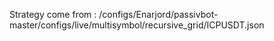 Strategy come from : /configs/Enarjord/passivbot-master/configs/live/multisymbol/recursive_grid/ICPUSDT.json
